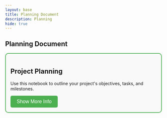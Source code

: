 ```yaml
---
layout: base
title: Planning Document
description: Planning
hide: true
---
```

## Planning Document

<div style="border: 2px solid #4CAF50; border-radius: 10px; padding: 15px; background-color: #f9f9f9;">
   <h2>Project Planning</h2>
   <p>Use this notebook to outline your project's objectives, tasks, and milestones.</p>
   
   <button onclick="document.getElementById('planning-info').style.display='block'" style="background-color: #4CAF50; color: white; border: none; padding: 10px 20px; font-size: 16px; border-radius: 5px; cursor: pointer;">
      Show More Info
   </button>
   
   <div id="planning-info" style="display: none; margin-top: 10px;">
      <p>Here you can detail the project phases and track progress.</p>
      <ul>
         <li>Define Objectives</li>
         <li>Plan Milestones</li>
         <li>Assign Tasks</li>
         <li>Monitor Progress</li>
      </ul>
   </div>
</div>

<script>
   // Example JS function to show/hide additional information
   function toggleInfo() {
      var info = document.getElementById('planning-info');
      info.style.display = (info.style.display === 'none' || info.style.display === '') ? 'block' : 'none';
   }
</script>
